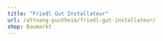 ```yaml
---
title: "Friedl Gut Installateur"
url: /attnang-puchheim/friedl-gut-installateur/
shop: Baumarkt
---
```

